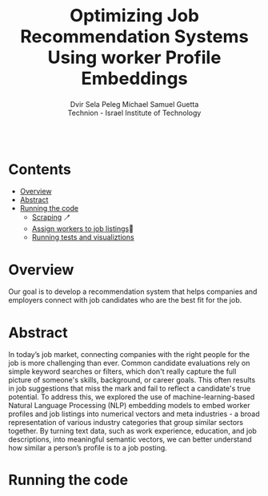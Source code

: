 
<h1 align='center' style="text-align:center; font-weight:bold; font-size:2.5em"> Optimizing Job Recommendation Systems Using worker Profile Embeddings</h1>

<p align='center' style="text-align:center;font-size:1em;">
    Dvir Sela
    Peleg Michael
    Samuel Guetta
    <br/> 
    Technion - Israel Institute of Technology
</p>


<br>
<br>

# Contents
- [Overview](#Overview)
- [Abstract](#Abstract)
- [Running the code](#Running-the-code)
  - [Scraping](#Scraping) 🪥
  - [Assign workers to job listings](#Assign-Workers-to-Job-Listing)👜
  - [Running tests and visualiztions](#Simulating-a-GenAI-LLaVa-Ecosystem)
  
# Overview

Our goal is to develop a recommendation system that helps companies and employers connect with job candidates who are the best fit for the job.

# Abstract

In today’s job market, connecting companies with the right people for the job is more challenging than ever. Common candidate evaluations rely on simple keyword searches or filters, which don't really capture the full picture of someone's skills, background, or career goals. This often results in job suggestions that miss the mark and fail to reflect a candidate's true potential.
To address this, we explored the use of machine-learning-based Natural Language Processing (NLP) embedding models to embed worker profiles and job listings into numerical vectors and meta industries - a broad representation of various industry categories that group similar sectors together. By turning text data, such as work experience, education, and job descriptions, into meaningful semantic vectors, we can better understand how similar a person’s profile is to a job posting.

# Running the code
